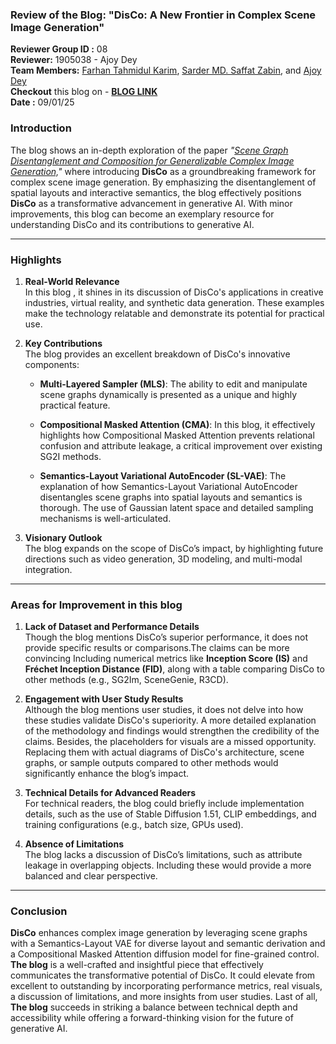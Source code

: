 ### **Review of the Blog: "DisCo: A New Frontier in Complex Scene Image Generation"**
**Reviewer Group ID :** 08\
**Reviewer:** 1905038 - Ajoy Dey \
**Team Members:** [Farhan Tahmidul Karim](https://github.com/farhanitrate35), [Sarder MD. Saffat Zabin](https://github.com/SaffatZabin-17), and [Ajoy Dey](https://github.com/ajoydey00001)\
**Checkout** this blog on - [**BLOG LINK**](https://github.com/Rifatzen/ml471_assignment/blob/main/Blog.md) \
**Date :** 09/01/25
### **Introduction**
The blog shows an in-depth exploration of the paper *"[Scene Graph Disentanglement and Composition for Generalizable Complex Image Generation,](https://openreview.net/forum?id=zGN0YWy2he)"* where introducing **DisCo** as a groundbreaking framework for complex scene image generation. By emphasizing the disentanglement of spatial layouts and interactive semantics, the blog effectively positions **DisCo** as a transformative advancement in generative AI. With minor improvements, this blog can become an exemplary resource for understanding DisCo and its contributions to generative AI.

---

### **Highlights**
1. **Real-World Relevance**  
   In this blog , it shines in its discussion of DisCo's applications in creative industries, virtual reality, and synthetic data generation. These examples make the technology relatable and demonstrate its potential for practical use.
   
2. **Key Contributions**  
   The blog provides an excellent breakdown of DisCo's innovative components:
   - **Multi-Layered Sampler (MLS)**: The ability to edit and manipulate scene graphs dynamically is presented as a unique and highly practical feature.  
 
   - **Compositional Masked Attention (CMA)**: In this blog, it effectively highlights how Compositional Masked Attention prevents relational confusion and attribute leakage, a critical improvement over existing SG2I methods.  
   - **Semantics-Layout Variational AutoEncoder (SL-VAE)**: The explanation of how Semantics-Layout Variational AutoEncoder disentangles scene graphs into spatial layouts and semantics is thorough. The use of Gaussian latent space and detailed sampling mechanisms is well-articulated. 



3. **Visionary Outlook**  
   The blog expands on the scope of DisCo’s impact, by highlighting future directions such as video generation, 3D modeling, and multi-modal integration. 


---

### **Areas for Improvement in this blog**

1. **Lack of Dataset and Performance Details**  
   Though the blog mentions DisCo’s superior performance, it does not provide specific results or comparisons.The claims can be more convincing Including numerical metrics like **Inception Score (IS)** and **Fréchet Inception Distance (FID)**, along with a table comparing DisCo to other methods (e.g., SG2Im, SceneGenie, R3CD).
   
2. **Engagement with User Study Results**  
   Although the blog mentions user studies, it does not delve into how these studies validate DisCo's superiority. A more detailed explanation of the methodology and findings would strengthen the credibility of the claims. Besides, the placeholders for visuals are a missed opportunity. Replacing them with actual diagrams of DisCo's architecture, scene graphs, or sample outputs compared to other methods would significantly enhance the blog’s impact.



3. **Technical Details for Advanced Readers**  
   For technical readers, the blog could briefly include implementation details, such as the use of Stable Diffusion 1.51, CLIP embeddings, and training configurations (e.g., batch size, GPUs used).
4. **Absence of Limitations**  
   The blog lacks a discussion of DisCo’s limitations, such as attribute leakage in overlapping objects. Including these would provide a more balanced and clear perspective.
---

### **Conclusion**
**DisCo** enhances complex image generation by leveraging scene graphs with a Semantics-Layout VAE for diverse layout and semantic derivation and a Compositional Masked Attention diffusion model for fine-grained control. **The blog** is a well-crafted and insightful piece that effectively communicates the transformative potential of DisCo. It could elevate from excellent to outstanding by incorporating performance metrics, real visuals, a discussion of limitations, and more insights from user studies. Last of all, **The blog** succeeds in striking a balance between technical depth and accessibility while offering a forward-thinking vision for the future of generative AI. 

